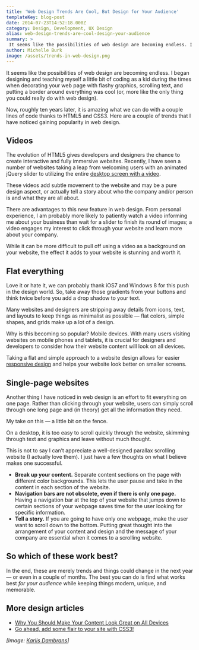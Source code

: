 ```yaml
---
title: 'Web Design Trends Are Cool, But Design for Your Audience'
templateKey: blog-post
date: 2014-07-23T14:52:18.000Z
category: Design, Development, UX Design
alias: web-design-trends-are-cool-design-your-audience
summary: > 
 It seems like the possibilities of web design are becoming endless. I began designing and teaching myself a little bit of coding as a kid during the times when decorating your web page with flashy graphics, scrolling text, and putting a border around everything was cool (or, more like the only thing you could really do with web design).
author: Michelle Burk
image: /assets/trends-in-web-design.png
---
```


It seems like the possibilities of web design are becoming endless. I began designing and teaching myself a little bit of coding as a kid during the times when decorating your web page with flashy graphics, scrolling text, and putting a border around everything was cool (or, more like the only thing you could really do with web design).

Now, roughly ten years later, it is amazing what we can do with a couple lines of code thanks to HTML5 and CSS3. Here are a couple of trends that I have noticed gaining popularity in web design.

Videos
------

The evolution of HTML5 gives developers and designers the chance to create interactive and fully immersive websites. Recently, I have seen a number of websites taking a leap from welcoming users with an animated jQuery slider to utilizing the entire [desktop screen with a video](http://www.creativebloq.com/web-design/video-backgrounds-2131982).

These videos add subtle movement to the website and may be a pure design aspect, or actually tell a story about who the company and/or person is and what they are all about.

There are advantages to this new feature in web design. From personal experience, I am probably more likely to patiently watch a video informing me about your business than wait for a slider to finish its round of images; a video engages my interest to click through your website and learn more about your company.

While it can be more difficult to pull off using a video as a background on your website, the effect it adds to your website is stunning and worth it.

Flat everything
---------------

Love it or hate it, we can probably thank iOS7 and Windows 8 for this push in the design world. So, take away those gradients from your buttons and think twice before you add a drop shadow to your text.

Many websites and designers are stripping away details from icons, text, and layouts to keep things as minimalist as possible — flat colors, simple shapes, and grids make up a lot of a design.

Why is this becoming so popular? Mobile devices. With many users visiting websites on mobile phones and tablets, it is crucial for designers and developers to consider how their website content will look on all devices.

Taking a flat and simple approach to a website design allows for easier [responsive design](/blog/02/13/2013/why-should-my-company-consider-responsive-design-my-mobile-website) and helps your website look better on smaller screens.

Single-page websites
--------------------

Another thing I have noticed in web design is an effort to fit everything on one page. Rather than clicking through your website, users can simply scroll through one long page and (in theory) get all the information they need.

My take on this — a little bit on the fence.

On a desktop, it is too easy to scroll quickly through the website, skimming through text and graphics and leave without much thought.

This is not to say I can’t appreciate a well-designed parallax scrolling website (I actually love them). I just have a few thoughts on what I believe makes one successful.

*   **Break up your content.** Separate content sections on the page with different color backgrounds. This lets the user pause and take in the content in each section of the website.
*   **Navigation bars are not obsolete, even if there is only one page.** Having a navigation bar at the top of your website that jumps down to certain sections of your webpage saves time for the user looking for specific information.
*   **Tell a story.** If you are going to have only one webpage, make the user want to scroll down to the bottom. Putting great thought into the arrangement of your content and design and the message of your company are essential when it comes to a scrolling website.

So which of these work best?
----------------------------

In the end, these are merely trends and things could change in the next year — or even in a couple of months. The best you can do is find what works best _for your audience_ while keeping things modern, unique, and memorable.

More design articles
--------------------

*   [Why You Should Make Your Content Look Great on All Devices](/blog/03/12/2014/why-you-should-make-your-content-look-great-all-devices)
*   [Go ahead, add some flair to your site with CSS3!](/blog/03/23/2012/go-ahead-add-some-flair-your-site-css3)

_\[Image: [Karlis Dambrans](https://www.flickr.com/photos/janitors/9814305615/in/photolist-fXfT8M-fXg5T1-fXfRUV-iYyRRG-fXgaxu-fXKst9-eKYsxX-eLaSNG-eKYsmz-eKYsNT-eKYs5g-gFHQNF-gFHxcu-gFHj9o-gFH2Qb-fYuUko-eKYti6-gmVrE5-iYy7MW-fXgctd-fXg7Gu-fXjdZL-fXj5KD-fXjvGa-fXjvnn-nezBLf-nrFHTE-eWuBnx-eWG3o7-eWG2vG-fXgdFK-eWG3i9-eWG2sQ-eWuCen-eWuBpK-eWG2vy-fXgeLv-eWG2oA-eWuBnp-eWuCep-eWG2rA-eWuCeP-fXgAct-eWuBnT-eWuBrt-g7d78e-fYusSi-gMSUGt-fXg8yk-gmVujo)\]_